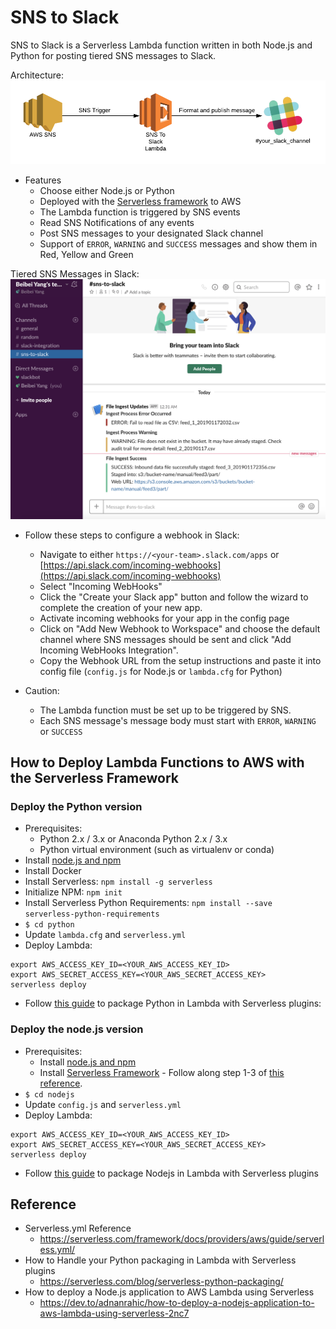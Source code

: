 # SNS to Slack

SNS to Slack is a Serverless Lambda function written in both Node.js and Python for 
posting tiered SNS messages to Slack.

Architecture:
![Architecture diagram](res/sns-to-slack-diagram.png)

* Features
  * Choose either Node.js or Python
  * Deployed with the [Serverless framework](http://serverless.com/) to AWS
  * The Lambda function is triggered by SNS events
  * Read SNS Notifications of any events
  * Post SNS messages to your designated Slack channel
  * Support of `ERROR`, `WARNING` and `SUCCESS` messages and show them in Red, Yellow and Green

Tiered SNS Messages in Slack: 
![Tiered SNS Messages in Slack](res/sns-to-slack-screenshot.png)

* Follow these steps to configure a webhook in Slack:
  * Navigate to either `https://<your-team>.slack.com/apps` or [https://api.slack.com/incoming-webhooks](https://api.slack.com/incoming-webhooks)
  * Select "Incoming WebHooks"
  * Click the "Create your Slack app" button and follow the wizard to complete the creation of your new app. 
  * Activate incoming webhooks for your app in the config page
  * Click on "Add New Webhook to Workspace" and choose the default channel where SNS messages should be sent and click "Add Incoming WebHooks Integration".
  * Copy the Webhook URL from the setup instructions and paste it into config file (`config.js` for Node.js or `lambda.cfg` for Python)

* Caution:
  * The Lambda function must be set up to be triggered by SNS. 
  * Each SNS message's message body must start with `ERROR`, `WARNING` or `SUCCESS`

## How to Deploy Lambda Functions to AWS with the Serverless Framework

### Deploy the Python version
* Prerequisites:
  * Python 2.x / 3.x or Anaconda Python 2.x / 3.x
  * Python virtual environment (such as virtualenv or conda)
* Install [node.js and npm](https://nodejs.org/en/)
* Install Docker
* Install Serverless: `npm install -g serverless`
* Initialize NPM: `npm init`
* Install Serverless Python Requirements: `npm install --save serverless-python-requirements`
* `$ cd python`
* Update `lambda.cfg` and `serverless.yml`
* Deploy Lambda:
```shell
export AWS_ACCESS_KEY_ID=<YOUR_AWS_ACCESS_KEY_ID>
export AWS_SECRET_ACCESS_KEY=<YOUR_AWS_SECRET_ACCESS_KEY>
serverless deploy
```
* Follow [this guide](https://serverless.com/blog/serverless-python-packaging/) to package Python in Lambda with Serverless plugins:
  
### Deploy the node.js version
* Prerequisites:
  * Install [node.js and npm](https://nodejs.org/en/download/)
  * Install [Serverless Framework](http://serverless.com/) - Follow along step 1-3 of [this reference](https://hackernoon.com/a-crash-course-on-serverless-with-node-js-632b37d58b44#422a).
* `$ cd nodejs`
* Update `config.js` and `serverless.yml`
* Deploy Lambda:
```shell
export AWS_ACCESS_KEY_ID=<YOUR_AWS_ACCESS_KEY_ID>
export AWS_SECRET_ACCESS_KEY=<YOUR_AWS_SECRET_ACCESS_KEY>
serverless deploy
```
* Follow [this guide](https://dev.to/adnanrahic/how-to-deploy-a-nodejs-application-to-aws-lambda-using-serverless-2nc7) to package Nodejs in Lambda with Serverless plugins

## Reference

* Serverless.yml Reference
  * https://serverless.com/framework/docs/providers/aws/guide/serverless.yml/
* How to Handle your Python packaging in Lambda with Serverless plugins
  * https://serverless.com/blog/serverless-python-packaging/
* How to deploy a Node.js application to AWS Lambda using Serverless
  * https://dev.to/adnanrahic/how-to-deploy-a-nodejs-application-to-aws-lambda-using-serverless-2nc7